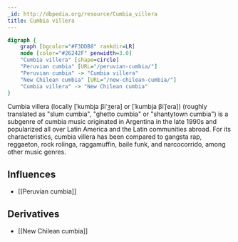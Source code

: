 ```yaml
---
_id: http://dbpedia.org/resource/Cumbia_villera
title: Cumbia villera
---
```


```dot
digraph {
	graph [bgcolor="#F3DDB8" rankdir=LR]
	node [color="#26242F" penwidth=3.0]
	"Cumbia villera" [shape=circle]
	"Peruvian cumbia" [URL="/peruvian-cumbia/"]
	"Peruvian cumbia" -> "Cumbia villera"
	"New Chilean cumbia" [URL="/new-chilean-cumbia/"]
	"Cumbia villera" -> "New Chilean cumbia"
}
```

Cumbia villera (locally [ˈkumbja βiˈʒeɾa] or [ˈkumbja βiˈʃeɾa]) (roughly translated as "slum cumbia", "ghetto cumbia" or "shantytown cumbia") is a subgenre of cumbia music originated in Argentina in the late 1990s and popularized all over Latin America and the Latin communities abroad. For its characteristics, cumbia villera has been compared to gangsta rap, reggaeton, rock rolinga, raggamuffin, baile funk, and narcocorrido, among other music genres.

## Influences
- [[Peruvian cumbia]]

## Derivatives
- [[New Chilean cumbia]]
